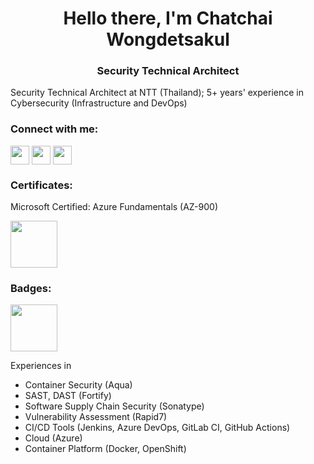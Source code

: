 <h1 align="center">Hello there, I'm Chatchai Wongdetsakul</h1>
<h3 align="center">Security Technical Architect</h3>

Security Technical Architect at NTT (Thailand); 5+ years' experience in Cybersecurity (Infrastructure and DevOps)

<h3 align="left">Connect with me:</h3>
<p align="left">
<a href="https://www.linkedin.com/in/chatchai-itkmitl/" target="blank"><img align="center" src="https://content.linkedin.com/content/dam/me/business/en-us/amp/brand-site/v2/bg/LI-Bug.svg.original.svg" height="30" /></a>
<a href="https://learn.microsoft.com/en-us/users/chatchai-w/" target="blank"><img align="center" src="https://c.s-microsoft.com/en-us/CMSImages/microsoft_logo_56x56.png?version=ad0d2fa7-0ee8-4e82-ddbf-8ea5dc9d9c23" height="30" /></a>
<a href="https://www.credly.com/users/chatchai-wongdetsakul/badges" target="blank"><img align="center" src="https://info.credly.com/hubfs/Credly_images_2022/Logo-2.svg" height="30" /></a>
</p>

<h3 align="left">Certificates:</h3>
Microsoft Certified: Azure Fundamentals (AZ-900)

<a href="https://learn.microsoft.com/api/credentials/share/en-us/chatchai-w/10A901C8C6E93921?sharingId=E2C97D8DBAE1CF93"><img align="center" src="https://learn.microsoft.com/en-us/media/learn/certification/badges/microsoft-certified-fundamentals-badge.svg" height="75" /></a>

<h3 align="left">Badges:</h3>
<a href="https://training.cyberark.com/share/v1/gamification/assigned_badge/01eb7186-cc48-4372-b910-461a69c153ed/shared?lang=en&t=1710824334217"><img align="center" src="https://cdn5.dcbstatic.com/files/c/y/cyberark_docebosaas_com/assets/badges/original/9a042cf5ee2f20d257cc33bfe48a73ffff4cbcf8.png" height="75" /></a>

Experiences in
- Container Security (Aqua)
- SAST, DAST (Fortify)
- Software Supply Chain Security (Sonatype)
- Vulnerability Assessment (Rapid7)
- CI/CD Tools (Jenkins, Azure DevOps, GitLab CI, GitHub Actions)
- Cloud (Azure)
- Container Platform (Docker, OpenShift)

<!--
**bankierubybank/bankierubybank** is a ✨ _special_ ✨ repository because its `README.md` (this file) appears on your GitHub profile.

Here are some ideas to get you started:

- 🔭 I’m currently working on ...
- 🌱 I’m currently learning ...
- 👯 I’m looking to collaborate on ...
- 🤔 I’m looking for help with ...
- 💬 Ask me about ...
- 📫 How to reach me: ...
- 😄 Pronouns: ...
- ⚡ Fun fact: ...
-->
